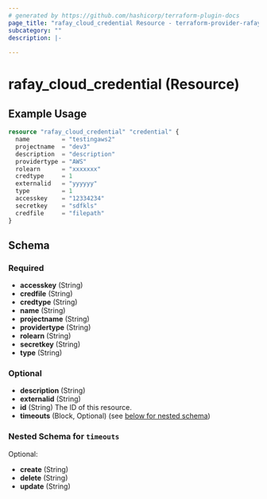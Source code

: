 ```yaml
---
# generated by https://github.com/hashicorp/terraform-plugin-docs
page_title: "rafay_cloud_credential Resource - terraform-provider-rafay"
subcategory: ""
description: |-
  
---
```


# rafay_cloud_credential (Resource)



## Example Usage

```terraform
resource "rafay_cloud_credential" "credential" {
  name         = "testingaws2"
  projectname  = "dev3"
  description  = "description"
  providertype = "AWS"
  rolearn      = "xxxxxxx"
  credtype     = 1
  externalid   = "yyyyyy"
  type         = 1
  accesskey    = "12334234"
  secretkey    = "sdfkls"
  credfile     = "filepath"
}
```

<!-- schema generated by tfplugindocs -->
## Schema

### Required

- **accesskey** (String)
- **credfile** (String)
- **credtype** (String)
- **name** (String)
- **projectname** (String)
- **providertype** (String)
- **rolearn** (String)
- **secretkey** (String)
- **type** (String)

### Optional

- **description** (String)
- **externalid** (String)
- **id** (String) The ID of this resource.
- **timeouts** (Block, Optional) (see [below for nested schema](#nestedblock--timeouts))

<a id="nestedblock--timeouts"></a>
### Nested Schema for `timeouts`

Optional:

- **create** (String)
- **delete** (String)
- **update** (String)


